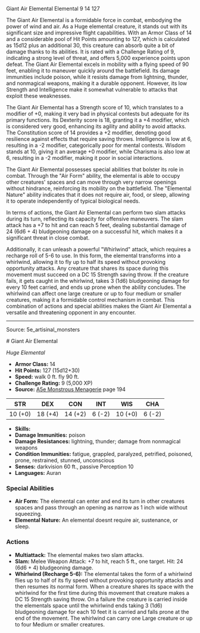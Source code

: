 <MonsterName/>Giant Air Elemental</MonsterName>
<CreatureType/>Elemental</CreatureType>
<CR/>9</CR>
<AC/>14</AC>
<HP/>127</HP>
<summary>The Giant Air Elemental is a formidable force in combat, embodying the power of wind and air. As a Huge elemental creature, it stands out with its significant size and impressive flight capabilities. With an Armor Class of 14 and a considerable pool of Hit Points amounting to 127, which is calculated as 15d12 plus an additional 30, this creature can absorb quite a bit of damage thanks to its abilities. It is rated with a Challenge Rating of 9, indicating a strong level of threat, and offers 5,000 experience points upon defeat. The Giant Air Elemental excels in mobility with a flying speed of 90 feet, enabling it to maneuver quickly around the battlefield. Its damage immunities include poison, while it resists damage from lightning, thunder, and nonmagical weapons, making it a durable opponent. However, its low Strength and Intelligence make it somewhat vulnerable to attacks that exploit these weaknesses.</summary>

<detail>

The Giant Air Elemental has a Strength score of 10, which translates to a modifier of +0, making it very bad in physical contests but adequate for its primary functions. Its Dexterity score is 18, granting it a +4 modifier, which is considered very good, enhancing its agility and ability to avoid attacks. The Constitution score of 14 provides a +2 modifier, denoting good resilience against effects that require saving throws. Intelligence is low at 6, resulting in a -2 modifier, categorically poor for mental contests. Wisdom stands at 10, giving it an average +0 modifier, while Charisma is also low at 6, resulting in a -2 modifier, making it poor in social interactions.

The Giant Air Elemental possesses special abilities that bolster its role in combat. Through the "Air Form" ability, the elemental is able to occupy other creatures' spaces and can move through very narrow openings without hindrance, reinforcing its mobility on the battlefield. The "Elemental Nature" ability indicates that it does not require air, food, or sleep, allowing it to operate independently of typical biological needs.

In terms of actions, the Giant Air Elemental can perform two slam attacks during its turn, reflecting its capacity for offensive maneuvers. The slam attack has a +7 to hit and can reach 5 feet, dealing substantial damage of 24 (6d6 + 4) bludgeoning damage on a successful hit, which makes it a significant threat in close combat. 

Additionally, it can unleash a powerful "Whirlwind" attack, which requires a recharge roll of 5-6 to use. In this form, the elemental transforms into a whirlwind, allowing it to fly up to half its speed without provoking opportunity attacks. Any creature that shares its space during this movement must succeed on a DC 15 Strength saving throw. If the creature fails, it gets caught in the whirlwind, takes 3 (1d6) bludgeoning damage for every 10 feet carried, and ends up prone when the ability concludes. The whirlwind can affect one large creature or up to four medium or smaller creatures, making it a formidable control mechanism in combat. This combination of actions and special abilities makes the Giant Air Elemental a versatile and threatening opponent in any encounter.</detail>



---

Source: 5e_artisinal_monsters

<statblock>
# Giant Air Elemental

*Huge* *Elemental*

- **Armor Class:** 14
- **Hit Points:** 127 (15d12+30)
- **Speed:** walk 0 ft. fly 90 ft.
- **Challenge Rating:** 9 (5,000 XP)
- **Source:** [A5e Monstrous Menagerie](https://enpublishingrpg.com/products/level-up-monstrous-menagerie-a5e) page 194

| STR | DEX | CON | INT | WIS | CHA |
| --- | --- | --- | --- | --- | --- |
| 10 (+0) | 18 (+4) | 14 (+2) | 6 (-2) | 10 (+0) | 6 (-2) |

- **Skills:** 
- **Damage Immunities:** poison
- **Damage Resistances:** lightning, thunder; damage from nonmagical weapons
- **Condition Immunities:** fatigue, grappled, paralyzed, petrified, poisoned, prone, restrained, stunned, unconscious
- **Senses:** darkvision 60 ft., passive Perception 10
- **Languages:** Auran

### Special Abilities

- **Air Form:** The elemental can enter and end its turn in other creatures spaces and pass through an opening as narrow as 1 inch wide without squeezing.
- **Elemental Nature:** An elemental doesnt require air, sustenance, or sleep.

### Actions

- **Multiattack:** The elemental makes two slam attacks.
- **Slam:** Melee Weapon Attack: +7 to hit, reach 5 ft., one target. Hit: 24 (6d6 + 4) bludgeoning damage.
- **Whirlwind (Recharge 5-6):** The elemental takes the form of a whirlwind  flies up to half of its fly speed without provoking opportunity attacks  and then resumes its normal form. When a creature shares its space with the whirlwind for the first time during this movement  that creature makes a DC 15 Strength saving throw. On a failure  the creature is carried inside the elementals space until the whirlwind ends  taking 3 (1d6) bludgeoning damage for each 10 feet it is carried  and falls prone at the end of the movement. The whirlwind can carry one Large creature or up to four Medium or smaller creatures.


</statblock>


